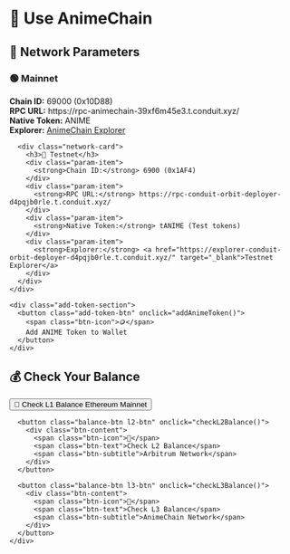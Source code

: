 # 🎌 Use AnimeChain

<div class="use-animechain-container">
  <div class="network-params-section">
    <h2>🔗 Network Parameters</h2>
    <div class="network-cards">
      <div class="network-card">
        <h3>🟢 Mainnet</h3>
        <div class="param-item">
          <strong>Chain ID:</strong> 69000 (0x10D88)
        </div>
        <div class="param-item">
          <strong>RPC URL:</strong> https://rpc-animechain-39xf6m45e3.t.conduit.xyz/
        </div>
        <div class="param-item">
          <strong>Native Token:</strong> ANIME
        </div>
        <div class="param-item">
          <strong>Explorer:</strong> <a href="https://explorer-animechain-39xf6m45e3.t.conduit.xyz/" target="_blank">AnimeChain Explorer</a>
        </div>
      </div>
      
      <div class="network-card">
        <h3>🧪 Testnet</h3>
        <div class="param-item">
          <strong>Chain ID:</strong> 6900 (0x1AF4)
        </div>
        <div class="param-item">
          <strong>RPC URL:</strong> https://rpc-conduit-orbit-deployer-d4pqjb0rle.t.conduit.xyz/
        </div>
        <div class="param-item">
          <strong>Native Token:</strong> tANIME (Test tokens)
        </div>
        <div class="param-item">
          <strong>Explorer:</strong> <a href="https://explorer-conduit-orbit-deployer-d4pqjb0rle.t.conduit.xyz/" target="_blank">Testnet Explorer</a>
        </div>
      </div>
    </div>
    
    <div class="add-token-section">
      <button class="add-token-btn" onclick="addAnimeToken()">
        <span class="btn-icon">🪙</span>
        Add ANIME Token to Wallet
      </button>
    </div>
  </div>

  <div class="balance-section">
    <h2>💰 Check Your Balance</h2>
    <div class="balance-buttons">
      <button class="balance-btn l1-btn" onclick="checkL1Balance()">
        <div class="btn-content">
          <span class="btn-icon">🏦</span>
          <span class="btn-text">Check L1 Balance</span>
          <span class="btn-subtitle">Ethereum Mainnet</span>
        </div>
      </button>
      
      <button class="balance-btn l2-btn" onclick="checkL2Balance()">
        <div class="btn-content">
          <span class="btn-icon">🌉</span>
          <span class="btn-text">Check L2 Balance</span>
          <span class="btn-subtitle">Arbitrum Network</span>
        </div>
      </button>
      
      <button class="balance-btn l3-btn" onclick="checkL3Balance()">
        <div class="btn-content">
          <span class="btn-icon">🎌</span>
          <span class="btn-text">Check L3 Balance</span>
          <span class="btn-subtitle">AnimeChain Network</span>
        </div>
      </button>
    </div>
  </div>
</div>

<script>
function addAnimeToken() {
  // This will be implemented later to add the token to MetaMask
  console.log('Adding ANIME token to wallet...');
  alert('Token addition functionality will be implemented soon!');
}

function checkL1Balance() {
  console.log('Checking L1 balance...');
  alert('L1 balance checking functionality will be implemented soon!');
}

function checkL2Balance() {
  console.log('Checking L2 balance...');
  alert('L2 balance checking functionality will be implemented soon!');
}

function checkL3Balance() {
  console.log('Checking L3 balance...');
  alert('L3 balance checking functionality will be implemented soon!');
}
</script> 